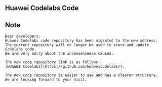 ## Huawei Codelabs Code 

 
## Note
    Dear developers:
    Huawei Codelabs code repository has been migrated to the new address.
    The current repository will no longer be used to store and update Codelabs code.
    We are very sorry about the inconvenience caused.

    The new code repository link is as follows:
    [HUAWEI Codelabs](https://github.com/huaweicodelabs/).

    The new code repository is easier to use and has a clearer structure.
    We are looking forward to your visit.
